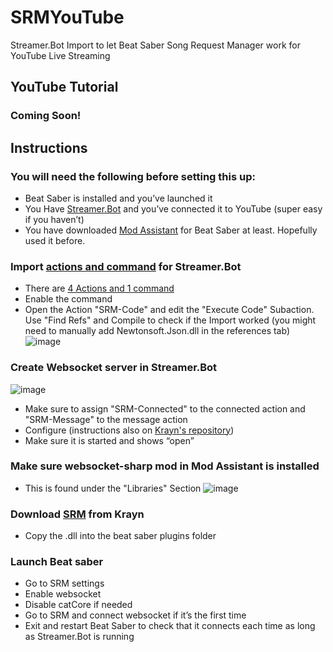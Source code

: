 # SRMYouTube
Streamer.Bot Import to let Beat Saber Song Request Manager work for YouTube Live Streaming

## YouTube Tutorial
### Coming Soon!

## Instructions
### You will need the following before setting this up:
- Beat Saber is installed and you’ve launched it
- You Have [Streamer.Bot](https://streamer.bot/) and you’ve connected it to YouTube (super easy if you haven’t)
- You have downloaded [Mod Assistant](https://github.com/Assistant/ModAssistant/releases/tag/v1.1.32) for Beat Saber at least. Hopefully used it before.



### Import [actions and command](https://github.com/Haunter56/SRMYouTube/blob/main/SRM4YouTubeNEW.sb) for Streamer.Bot
- There are [4 Actions and 1 command](https://github.com/Haunter56/SRMYouTube/blob/main/SRM4YouTubeNEW.sb)
- Enable the command
- Open the Action "SRM-Code" and edit the "Execute Code" Subaction. Use "Find Refs" and Compile to check if the Import worked (you might need to manually add Newtonsoft.Json.dll in the references tab)
  ![image](https://github.com/Haunter56/SRMYouTube/assets/107263697/e2d211bc-29da-4073-8c4a-ff2770dfbc5a)


### Create Websocket server in Streamer.Bot
![image](https://github.com/Haunter56/SRMYouTube/assets/107263697/fe98b79b-06dc-4510-8e2f-00f6e232db7e)

- Make sure to assign "SRM-Connected" to the connected action and "SRM-Message" to the message action
- Configure (instructions also on [Krayn's repository](https://github.com/Krayn/SongRequestManager/releases))
- Make sure it is started and shows “open”
  
### Make sure websocket-sharp mod in Mod Assistant is installed
- This is found under the "Libraries" Section
  ![image](https://github.com/Haunter56/SRMYouTube/assets/107263697/a68947da-16a9-41e3-8b7b-a46534e2dbc6)

### Download [SRM](https://github.com/Krayn/SongRequestManager/releases) from Krayn
- Copy the .dll into the beat saber plugins folder
### Launch Beat saber
- Go to SRM settings
- Enable websocket
- Disable catCore if needed
- Go to SRM and connect websocket if it’s the first time
- Exit and restart Beat Saber to check that it connects each time as long as Streamer.Bot is running

